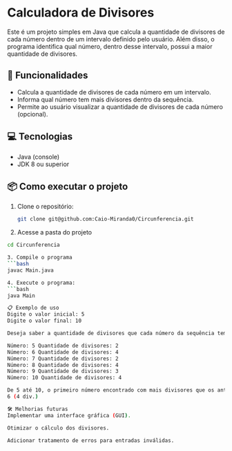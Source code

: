 # Calculadora de Divisores

Este é um projeto simples em Java que calcula a quantidade de divisores de cada número dentro de um intervalo definido pelo usuário. Além disso, o programa identifica qual número, dentro desse intervalo, possui a maior quantidade de divisores.

## 🚀 Funcionalidades

- Calcula a quantidade de divisores de cada número em um intervalo.
- Informa qual número tem mais divisores dentro da sequência.
- Permite ao usuário visualizar a quantidade de divisores de cada número (opcional).

## 💻 Tecnologias

- Java (console)
- JDK 8 ou superior

## 📦 Como executar o projeto

1. Clone o repositório:

   ```bash
   git clone git@github.com:Caio-Miranda0/Circunferencia.git
   
2. Acesse a pasta do projeto
  ```bash 
  cd Circunferencia

3. Compile o programa
  ```bash
  javac Main.java

4. Execute o programa:
  ```bash
  java Main

📋 Exemplo de uso
Digite o valor inicial: 5
Digite o valor final: 10

Deseja saber a quantidade de divisores que cada número da sequência tem? y/n y

Número: 5 Quantidade de divisores: 2
Número: 6 Quantidade de divisores: 4
Número: 7 Quantidade de divisores: 2
Número: 8 Quantidade de divisores: 4
Número: 9 Quantidade de divisores: 3
Número: 10 Quantidade de divisores: 4

De 5 até 10, o primeiro número encontrado com mais divisores que os anteriores foi:
6 (4 div.)

🛠️ Melhorias futuras
Implementar uma interface gráfica (GUI).

Otimizar o cálculo dos divisores.

Adicionar tratamento de erros para entradas inválidas.
